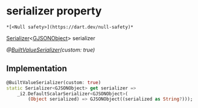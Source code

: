 


# serializer property




    *[<Null safety>](https://dart.dev/null-safety)*




[Serializer](https://pub.dev/documentation/built_value/8.2.0/serializer/Serializer-class.html)&lt;[GJSONObject](../../third_party_yonomi_graphql_schema_schema.docs.schema.gql/GJSONObject-class.md)> serializer
  
_@[BuiltValueSerializer](https://pub.dev/documentation/built_value/8.2.0/built_value/BuiltValueSerializer-class.html)(custom: true)_






## Implementation

```dart
@BuiltValueSerializer(custom: true)
static Serializer<GJSONObject> get serializer =>
    _i2.DefaultScalarSerializer<GJSONObject>(
        (Object serialized) => GJSONObject((serialized as String?)));
```








